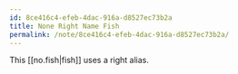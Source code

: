 ```yaml
---
id: 8ce416c4-efeb-4dac-916a-d8527ec73b2a
title: None Right Name Fish
permalink: /note/8ce416c4-efeb-4dac-916a-d8527ec73b2a/
---
```

This [[no.fish|fish]] uses a right alias.
